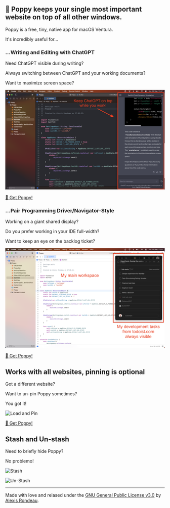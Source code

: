 ## 🎉 Poppy keeps your single most important website on top of all other windows.

Poppy is a free, tiny, native app for macOS Ventura. 

It's incredibly useful for...

### ...Writing and Editing with ChatGPT

Need ChatGPT visible during writing?

Always switching between ChatGPT and your working documents?

Want to maximize screen space?

![ChatGPT](./chatgpt.png)

[🎁 Get Poppy!](https://github.com/akaalias/poppy/releases/latest/download/Poppy.dmg)

### ...Pair Programming Driver/Navigator-Style

Working on a giant shared display?

Do you prefer working in your IDE full-width?

Want to keep an eye on the backlog ticket?

![Todoist](./todoist.png)

[🎁 Get Poppy!](https://github.com/akaalias/poppy/releases/latest/download/Poppy.dmg)

## Works with all websites, pinning is optional

Got a different website? 

Want to un-pin Poppy sometimes?

You got it!

![Load and Pin](./load-and-pin.png)

[🎁 Get Poppy!](https://github.com/akaalias/poppy/releases/latest/download/Poppy.dmg)

## Stash and Un-stash

Need to briefly hide Poppy?

No problemo!

![Stash](./stash.png)

![Un-Stash](./unstash.png)


---

Made with love and relased under the [GNU General Public License v3.0](https://github.com/akaalias/Poppy/blob/main/LICENSE) by [Alexis Rondeau](https://alexisrondeau.me).
